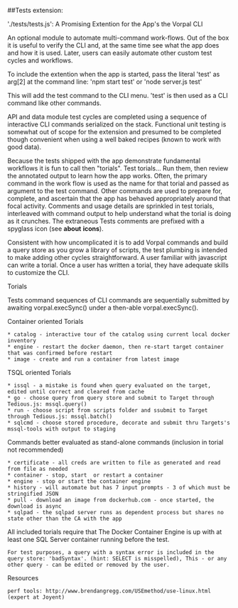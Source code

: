 ##Tests extension: 

'./tests/tests.js': A Promising Extention for the App's the Vorpal CLI

An optional module to automate multi-command work-flows. Out of the box it is useful to verify the CLI and, at the same time see what the app does and how it is used. Later, users can easily automate other custom test cycles and workflows.    

To include the extention when the app is started, pass the literal 'test' as arg[2] at the command line:
    'npm start test' 
      or 
    'node server.js test'

This will add the test command to the CLI menu. 'test' is then used as a CLI command like other commands.

API and data module test cycles are completed using a sequence of interactive CLI commands serialized on the stack. Functional unit testing is somewhat out of scope for the extension and presumed to be completed though convenient when using a well baked recipes (known to work with good data). 
 
Because the tests shipped with the app demonstrate fundamental workflows it is fun to call then "torials". Test torials... 
Run them, then review the annotated output to learn how the app works. Often, the primary command in the work flow is used as the name for that torial and passed as argument to the test command. Other commands are used to prepare for, complete, and ascertain that the app has behaved appropriately around that focal activity. Comments and usage details are sprinkled in test torials, interleaved with command output to help understand what the torial is doing as it crunches. The extraneous Tests comments are prefixed with a spyglass icon (see __about__ __icons__).

Consistent with how uncomplicated it is to add Vorpal commands and build a query store as you grow a library of scripts, the test plumbing is intended to make adding other cycles straightforward. A user familiar with javascript can write a torial. Once a user has written a torial, they have adequate skills to customize the CLI. 

Torials

Tests command sequences of CLI commands are sequentially submitted by awaiting vorpal.execSync() under a then-able  vorpal.execSync().

Container oriented Torials

    * catalog - interactive tour of the catalog using current local docker inventory
    * engine - restart the docker daemon, then re-start target container that was confirmed before restart
    * image - create and run a container from latest image

TSQL oriented Torials

    * issql - a mistake is found when query evaluated on the target, edited until correct and cleared from cache 
    * go - choose query from query store and submit to Target through Tedious.js: mssql.query()
    * run - choose script from scripts folder and ssubmit to Target through Tedious.js: mssql.batch()
    * sqlcmd - choose stored procedure, decorate and submit thru Targets's mssql-tools with output to staging 

Commands better evaluated as stand-alone commands (inclusion in torial not recommended)

    * certificate - all creds are written to file as generated and read from file as needed  
    * container - stop, start  or restart a container
    * engine - stop or start the container engine
    * history - will automate but has 7 input prompts - 3 of which must be stringified JSON
    * pull - download an image from dockerhub.com - once started, the download is async
    * sqlpad - the sqlpad server runs as dependent process but shares no state other than the CA with the app

   All included torials require that The Docker Container Engine is up with at least one SQL Server container running before the test.
    
    For test purposes, a query with a syntax error is included in the query store: 'badSyntax'. (hint: SELECT is misspelled), This - or any other query - can be edited or removed by the user.
    
Resources

    perf tools: http://www.brendangregg.com/USEmethod/use-linux.html (expert at Joyent)
